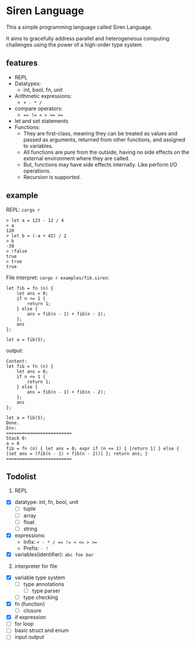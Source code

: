 # Siren Language

This a simple programming language called Siren Language.

It aims to gracefully address parallel and heterogeneous computing challenges using the power of a high-order type system.

## features
- REPL
- Datatypes:
  - int, bool, fn, unit
- Arithmetic expressions:
  - `+ - * /`
- compare operators:
  - `== != < > <= >=`
- let and set statements
- Functions:
  - They are first-class, meaning they can be treated as values and passed as arguments, returned from other functions, and assigned to variables.
  - All functions are pure from the outside, having no side effects on the external environment where they are called.
  - But, functions may have side effects internally. Like perform I/O operations.
  - Recursion is supported.



## example
REPL: `cargo r`
```
> let a = 123 - 12 / 4
> a
120
> let b = (-a + 42) / 2
> b
-39
> !false
true
> true
true
```



File interpret: `cargo r examples/fib.siren`:
```
let fib = fn (n) {
    let ans = 0;
    if n <= 1 {
        return 1;
    } else {
        ans = fib(n - 1) + fib(n - 2);
    };
    ans
};

let a = fib(5);
```
output:
```
Content:
let fib = fn (n) {
    let ans = 0;
    if n <= 1 {
        return 1;
    } else {
        ans = fib(n - 1) + fib(n - 2);
    };
    ans
};

let a = fib(5);
Done.
Env:
=========================
Stack 0:
a = 8
fib = fn (n) { let ans = 0; expr if (n <= 1) { [return 1] } else { [set ans = (fib(n - 1) + fib(n - 2))] }; return ans; }
=========================
```

## Todolist

1. REPL
  - [x] datatype: int, fn, bool, unit
    - [ ] tuple
    - [ ] array
    - [ ] float
    - [ ] string
  - [x] expressions:
    - Infix: `+ - * / == != < <= > >=`
    - Prefix: `- !`
  - [x] variables(identifier): `abc foo bar`

2. interpreter for file
  - [x] variable type system
    - [ ] type annotations
      - [ ] type parser
    - [ ] type checking
  - [x] fn (function)
    - [ ] closure
  - [x] if expression
  - [ ] for loop
  - [ ] basic struct and enum
  - [ ] input output
